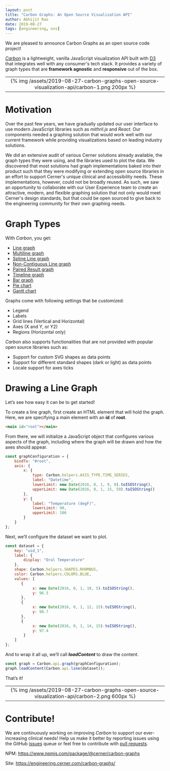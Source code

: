 ```yaml
---
layout: post
title: "Carbon Graphs: An Open Source Visualization API"
author: Abhijit Rao
date: 2019-08-27
tags: [engineering, oss]
---
```


We are pleased to announce Carbon Graphs as an open source code project!

*[Carbon](https://github.com/cerner/carbon-graphs)* is a lightweight, vanilla JavaScript visualization API built with [D3](https://d3js.org/) that integrates well with any consumer's tech stack. It provides a variety of graph types that are **framework agnostic** and **responsive** out of the box.

<div align="center">
  <table>
    <tr>
      <td align="center">
        {% img /assets/2019-08-27-carbon-graphs-open-source-visualization-api/carbon-1.png 200px %}<br>
      </td>
    </tr>
  </table>
</div>

# Motivation
Over the past few years, we have gradually updated our user interface to use modern JavaScript libraries such as *mithril.js* and *React*. Our components needed a graphing solution that would work well with our current framework while providing visualizations based on leading industry solutions.

We did an extensive audit of various Cerner solutions already available, the graph types they were using, and the libraries used to plot the data. We discovered that most solutions had graph implementations baked into their product such that they were modifying or extending open source libraries in an effort to support Cerner's unique clinical and accessibility needs. These implementations, however, could not be broadly reused. As such, we saw an opportunity to collaborate with our User Experience team to create an attractive, modern, and flexible graphing solution that not only would meet Cerner's design standards, but that could be open sourced to give back to the engineering community for their own graphing needs.

# Graph Types
With *Carbon*, you get:

* [Line graph](https://engineering.cerner.com/carbon-graphs/#/line/simple)
* [Multiline graph](https://engineering.cerner.com/carbon-graphs/#/multi-line/simple)
* [Spline Line graph](https://engineering.cerner.com/carbon-graphs/#/spline/simple)
* [Non-Contiguous Line graph](https://engineering.cerner.com/carbon-graphs/#/non-contiguous-line/simple)
* [Paired Result graph](https://engineering.cerner.com/carbon-graphs/#/paired-result/simple)
* [Timeline graph](https://engineering.cerner.com/carbon-graphs/#/timeline/simple)
* [Bar graph](https://engineering.cerner.com/carbon-graphs/#/bar/simple)
* [Pie chart](https://engineering.cerner.com/carbon-graphs/#/pie/simple)
* [Gantt chart](https://engineering.cerner.com/carbon-graphs/#/gantt/simple)

Graphs come with following settings that be customized:

* Legend
* Labels
* Grid lines (Vertical and Horizontal)
* Axes (X and Y, or Y2)
* Regions (Horizontal only)

*Carbon* also supports functionalities that are not provided with popular open source libraries such as:

* Support for custom SVG shapes as data points
* Support for different standard shapes (dark or light) as data points
* Locale support for axes ticks

# Drawing a Line Graph

Let’s see how easy it can be to get started!

To create a line graph, first create an HTML element that will hold the graph. Here, we are specifying a main element with an **id** of **root**.

``` html
<main id="root"></main>
```

From there, we will initialize a JavaScript object that configures various aspects of the graph, including where the graph will be drawn and how the axes should appear.

``` js
const graphConfiguration = {
    bindTo: "#root",
    axis: {
        x: {
            type: Carbon.helpers.AXIS_TYPE.TIME_SERIES,
            label: "Datetime",
            lowerLimit: new Date(2016, 0, 1, 9, 0).toISOString(),
            upperLimit: new Date(2016, 0, 1, 15, 59).toISOString()
        },
        y: {
            label: "Temperature (degF)",
            lowerLimit: 90,
            upperLimit: 106
        }
    }
};

```

Next, we’ll configure the dataset we want to plot.

``` js
const dataset = {
    key: "uid_1",
    label: {
        display: "Oral Temperature"
    },
    shape: Carbon.helpers.SHAPES.RHOMBUS,
    color: Carbon.helpers.COLORS.BLUE,
    values: [
       {
            x: new Date(2016, 0, 1, 10, 5).toISOString(),
            y: 96.5
       },
       {
            x: new Date(2016, 0, 1, 12, 15).toISOString(),
            y: 98.7
       },
       {
            x: new Date(2016, 0, 1, 14, 15).toISOString(),
            y: 97.4
        }
    ]
};

```

And to wrap it all up, we’ll call ***loadContent*** to draw the content.

``` js
const graph = Carbon.api.graph(graphConfiguration);
graph.loadContent(Carbon.api.line(dataset));

```

That’s it!

<div align="center">
  <table>
    <tr>
      <td align="center">
        {% img /assets/2019-08-27-carbon-graphs-open-source-visualization-api/carbon-2.png 600px %}<br>
      </td>
    </tr>
  </table>
</div>

# Contribute!
We are continuously working on improving *Carbon* to support our ever-increasing clinical needs! Help us make it better by reporting issues using the GitHub [issues](https://github.com/cerner/carbon-graphs/issues) queue or feel free to contribute with [pull requests](https://github.com/cerner/carbon-graphs/pulls).

NPM: https://www.npmjs.com/package/@cerner/carbon-graphs

Site: https://engineering.cerner.com/carbon-graphs/
